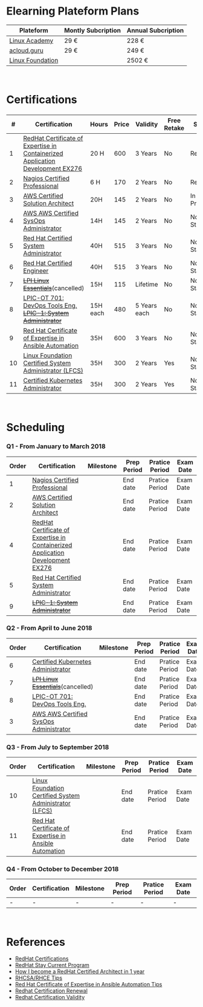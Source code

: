 # Elearning Plateform Plans


Plateform | Montly  Subcription | Annual Subcription
---- | ---- | ----
[Linux Academy] |  29 € | 228 €
[acloud.guru] |  29 €   | 249 € 
[Linux Foundation] | | 2502 € 

<br>

# Certifications

### 

|#| Certification | Hours | Price    | Validity | Free Retake | Status | Online plateform |
|--|------------|-----|----------|----------| --------------|---------| ---------------- |
|1| [RedHat Certificate of Expertise in Containerized Application Development EX276] | 20 H  | 600  |  3 Years  | No | Ready  | Linux Academy    |
|2| [Nagios Certified Professional] | 6 H  | 170  |  2 Years  | No| Ready  | Linux Academy    |
|3| [AWS Certified Solution Architect] | 20H | 145|  2 Years | No  | In Progress  | LinuxAcademy<br>Acloud.guru    |
|4| [AWS AWS Certified SysOps Administrator]| 14H | 145|  2 Years | No  | Not Strated  | LinuxAcademy<br>Acloud.guru    |
|5| [Red Hat Certified System Administrator] | 40H | 515|  3 Years | No | Not Started | LinuxAcademy |
|6| [Red Hat Certified Engineer] | 40H | 515|  3 Years | No | Not Started | LinuxAcademy |
|7| ~~[LPI Linux Essentials]~~(cancelled)| 15H | 115|  Lifetime | No  | Not Started | LinuxAcademy |
|8| [LPIC-OT 701: DevOps Tools Eng.]<br>~~[LPIC-1: System Administrator]~~| 15H each | 480|  5 Years each | No | Not Started | LinuxAcademy |
|9| [Red Hat Certificate of Expertise in Ansible Automation] | 35H | 600|  3 Years | No | Not Started | LinuxAcademy |
|10| [Linux Foundation Certified System Administrator (LFCS)] | 35H | 300|  2 Years | Yes | Not Started | LinuxAcademy |
|11| [Certified Kubernetes Administrator] | 35H | 300|  2 Years | Yes | Not Started | LinuxAcademy |

<br>

# Scheduling


###  Q1 - From January to March 2018

Order | Certification | Milestone | Prep Period | Pratice Period | Exam Date |
----| ---- | ---- | ---- | ---- | ---- |
1 | [Nagios Certified Professional] |   | End  date | Pratice Period | Exam Date |
2 | [AWS Certified Solution Architect] |  | End  date | Pratice Period | Exam Date |
4 | [RedHat Certificate of Expertise in Containerized Application Development EX276] |  | End  date | Pratice Period | Exam Date |
5 | [Red Hat Certified System Administrator]  |  | End  date | Pratice Period | Exam Date |
9 | ~~[LPIC-1: System Administrator](good)~~  |  | End  date | Pratice Period | Exam Date |


###  Q2 - From April to June 2018

Order | Certification | Milestone | Prep Period | Pratice Period | Exam Date |
----| ---- | ---- | ---- | ---- | ---- |
6 | [Certified Kubernetes Administrator] |  | End  date | Pratice Period | Exam Date |
7 | ~~[LPI Linux Essentials]~~(cancelled) |  | End  date | Pratice Period | Exam Date |
8 | [LPIC-OT 701: DevOps Tools Eng.]  |  | End  date | Pratice Period | Exam Date |
3 | [AWS AWS Certified SysOps Administrator] |  | End  date | Pratice Period | Exam Date |



###  Q3 - From July to September 2018

Order | Certification | Milestone | Prep Period | Pratice Period | Exam Date |
----| ---- | ---- | ---- | ---- | ---- |
10 | [Linux Foundation Certified System Administrator (LFCS)]  |   | End  date | Pratice Period | Exam Date |
11 | [Red Hat Certificate of Expertise in Ansible Automation] |   | End  date | Pratice Period | Exam Date |


###  Q4 - From October to December 2018

Order | Certification | Milestone | Prep Period | Pratice Period | Exam Date |
----| ---- | ---- | ---- | ---- | ---- |
-| - | - | - | - | - |


<br>

# References

* [RedHat Certifications](https://en.wikipedia.org/wiki/Red_Hat_Certification_Program)
* [RedHat Stay Current Program](https://servicesblog.redhat.com/2016/09/23/stay-current/)
* [How I become a RedHat Certified Architect in 1 year](http://alesnosek.com/blog/2017/08/01/how-i-became-a-red-hat-certified-architect-in-one-year/)
* [RHCSA/RHCE Tips](http://alesnosek.com/blog/2016/11/07/rhcsa-slash-rhce-exam-experience/)
* [Red Hat Certificate of Expertise in Ansible Automation Tips](http://alesnosek.com/blog/2017/09/03/ansible-certification-ex407/)
* [Redhat Certification Renewal](https://www.redhat.com/en/services/certification/renewal)
* [Redhat Certification Validity](http://linuxcentre.com/rhexams/certification-validity/)




[RedHat Certificate of Expertise in Containerized Application Development EX276]: https://www.redhat.com/fr/services/training/ex276-red-hat-certificate-expertise-containerized-application-development
[Nagios Certified Professional]: https://www.nagios.com/services/certification/
[AWS Certified Solution Architect]: https://aws.amazon.com/fr/certification/certified-solutions-architect-associate/
[AWS AWS Certified SysOps Administrator]: https://aws.amazon.com/fr/certification/certified-sysops-admin-associate
[Red Hat Certified System Administrator]: https://www.redhat.com/fr/services/training/ex200-red-hat-certified-system-administrator-rhcsa-exam
[Red Hat Certified Engineer]: https://www.redhat.com/en/services/training/ex300-red-hat-certified-engineer-rhce-exam
[LPI Linux Essentials]: http://www.lpi.org/our-certifications/linux-essentials-overview
[LPIC-OT 701: DevOps Tools Eng.]: http://www.lpi.org/our-certifications/linux-essentials-overview
[LPIC-1: System Administrator]: http://www.lpi.org/our-certifications/lpic-1-overview
[Red Hat Certificate of Expertise in Ansible Automation]: https://www.redhat.com/fr/services/training/ex407-red-hat-certificate-expertise-ansible-automation
[Linux Foundation Certified System Administrator (LFCS)]: https://training.linuxfoundation.org/certification/lfcs
[Certified Kubernetes Administrator]: https://www.cncf.io/certification/expert/
[Linux Academy]: https://linuxacademy.com/cp/plan/all#
[acloud.guru]: https://acloud.guru/membership
[Linux Foundation]: https://training.linuxfoundation.org/linux-courses/system-administration-training/linux-system-administration 
